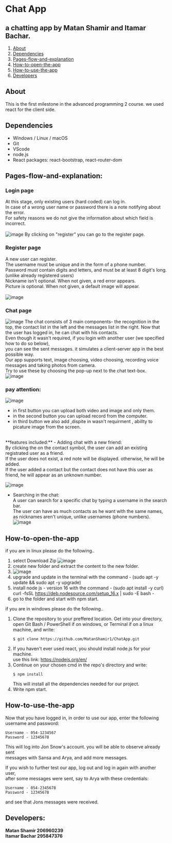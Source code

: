 # Chat App
## a chatting app by Matan Shamir and Itamar Bachar.
1. [About](#About)
2. [Dependencies](#dependencies)  
3. [Pages-flow-and-explanation](#Pages-flow-and-explanation)
4. [How-to-open-the-app](#How-to-open-the-app)
5. [How-to-use-the-app](#How-to-use-the-app)
6. [Developers](#Developers)


## About
This is the first milestone in the advanced programming 2 course. we used react for the client side.

## Dependencies
* Windows / Linux / macOS
* Git
* VScode
* node.js
* React packages:  react-bootstrap, react-router-dom

## Pages-flow-and-explanation:
### Login page
At this stage, only existing users (hard coded) can log in.<br />
In case of a wrong user name or password there is a note notifying about the error.<br />
For safety reasons we do not give the information about which field is incorrect.<br />
<br />
![image](https://user-images.githubusercontent.com/74719554/164935361-04d6928e-9c86-4373-a76f-1efa5d161db1.png)
By clicking on "register" you can go to the register page.

### Register page
A new user can register.<br />
The username must be unique and in the form of a phone number. <br />
Password must contain digits and letters, and must be at least 8 digit's long. (unlike already registered users)<br />
Nickname isn't optional. When not given, a red error appears.<br />
Picture is optional. When not given, a default image will appear.<br />
<br />
![image](https://user-images.githubusercontent.com/74719554/164936106-07606545-3bce-43a7-9514-dd453c4206bd.png)

### Chat page
![image](https://user-images.githubusercontent.com/74719554/164934633-fc5999c7-f287-412b-994e-199ae0706820.png)
The chat consists of 3 main components- the recognition in the top, the contact list in the left and the messages list in the right.
Now that the user has logged in, he can chat with his contacts.<br />
Even though it wasn't required, if you login with another user (we specified how to do so below),<br />
you can see the sent messages. it simulates a client-server app in the best possible way. <br />
Our app supports text, image choosing, video choosing, recording voice messages and taking photos from camera.<br />
Try to use these by choosing the pop-up next to the chat text-box.<br />
![image](https://user-images.githubusercontent.com/74719554/164934621-d79e6693-2a7b-46ec-af60-c224af73e58b.png)
<br />
### pay attention:
![image](https://user-images.githubusercontent.com/84122241/164944419-b9da86b4-2e40-4e2e-8d0e-b4585a28b38f.png)
- in first button you can upload both video and image and only them.
- in the second button you can upload record from the computer.
- in third button we also add ,dispite in wasn't requirment , abillty to picature image from the screen.
<br/>
**features included:**
- Adding chat with a new friend:<br />
By clicking the on the contact symbol, the user can add an existing registrated user as a friend.<br />
If the user does not exist, a red note will be displayed. otherwise, he will be added. <br />
If the user added a contact but the contact does not have this user as friend, he will appear as an unknown number. <br />

![image](https://user-images.githubusercontent.com/74719554/164934916-3f840283-150f-4f34-833e-cded38d3c704.png)
<br />

- Searching in the chat:<br />
A user can search for a specific chat by typing a username in the search bar.<br />
The user can have as much contacts as he want with the same names, as nicknames aren't unique, unlike usernames (phone numbers).
![image](https://user-images.githubusercontent.com/74719554/164935231-434a76e1-ea98-4f88-887e-1d37f48ee947.png)

## How-to-open-the-app
if you are in linux please do the following..
1) select Download Zip 
![image](https://user-images.githubusercontent.com/84122241/165762901-012d7396-d583-470a-b5de-71a714cf5801.png)
2) create new folder and extract the content to the new folder.
3) ![image](https://user-images.githubusercontent.com/84122241/165763234-09187c83-35cf-40a1-be9c-8b42ea96bc26.png)
4) upgrade and update in the terminal with the command - (sudo apt -y update && sudo apt -y upgrade)
5) install node js - version 16 with the command - (sudo apt install -y curl)
 curl -fsSL https://deb.nodesource.com/setup_16.x | sudo -E bash -
 6) go to the folder and start with npm start.



if you are in windows please do the following..
1. Clone the repository to your preffered location. Get into your directory, <br />
   open Git Bash / PowerShell if on windows, or Terminal if on a linux machine, and write:  
    ```
    $ git clone https://github.com/MatanShamir1/ChatApp.git
    ```
2. If you haven't ever used react, you should install node.js for your machine. <br />
   use this link: https://nodejs.org/en/
3. Continue on your chosen cmd in the repo's directory and write:
    ```
    $ npm install
    ```
   This will install all the dependencies needed for our project.
4. Write npm start.   

## How-to-use-the-app
Now that you have logged in, in order to use our app, enter the following username and password:
```
Username - 054-1234567
Password - 12345678
```
This will log into Jon Snow's account. you will be able to observe already sent <br />
messages with Sansa and Arya, and add more messages.

If you wish to further test our app, log out and log in again with another user, <br />
after some messages were sent, say to Arya with these credentials:
```
Username - 054-2345678
Password - 12345678
```
and see that Jons messages were received.

## Developers:
**Matan Shamir 206960239** <br />
**Itamar Bachar 295847376**
